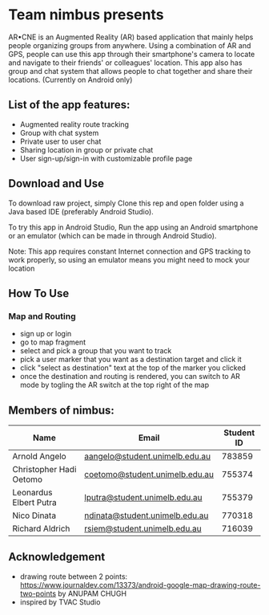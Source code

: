 # Team nimbus presents

AR•CNE is an Augmented Reality (AR) based application that mainly helps people organizing groups from anywhere. Using a combination of AR and GPS, people can use this app through their smartphone's camera to locate and navigate to their friends' or colleagues' location. This app also has group and chat system that allows people to chat together and share their locations. (Currently on Android only)

## List of the app features:

- Augmented reality route tracking
- Group with chat system
- Private user to user chat
- Sharing location in group or private chat
- User sign-up/sign-in with customizable profile page

## Download and Use

To download raw project, simply Clone this rep and open folder using a Java based IDE (preferably Android Studio).

To try this app in Android Studio, Run the app using an Android smartphone or an emulator (which can be made in through Android Studio).

Note: This app requires constant Internet connection and GPS tracking to work properly, so using an emulator means you might need to mock your location

## How To Use

### Map and Routing

- sign up or login
- go to map fragment
- select and pick a group that you want to track
- pick a user marker that you want as a destination target and click it
- click "select as destination" text at the top of the marker you clicked
- once the destination and routing is rendered, you can switch to AR mode by togling the AR switch at the 
  top right of the map

## Members of nimbus:

Name | Email | Student ID
---- | ----- | ----------
Arnold Angelo | aangelo@student.unimelb.edu.au | 783859
Christopher Hadi Oetomo | coetomo@student.unimelb.edu.au | 755374
Leonardus Elbert Putra | lputra@student.unimelb.edu.au | 755379
Nico Dinata | ndinata@student.unimelb.edu.au | 770318
Richard Aldrich | rsiem@student.unimelb.edu.au | 716039

## Acknowledgement
- drawing route between 2 points: https://www.journaldev.com/13373/android-google-map-drawing-route-two-points by ANUPAM CHUGH
- inspired by TVAC Studio
